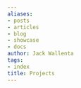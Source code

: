 ```yaml
---
aliases:
- posts
- articles
- blog
- showcase
- docs
author: Jack Wallenta
tags:
- index
title: Projects
---
```

